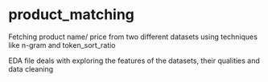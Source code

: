 # product_matching
Fetching product name/ price from two different datasets using techniques like n-gram and token_sort_ratio


EDA file deals with exploring the features of the datasets, their qualities and data cleaning
